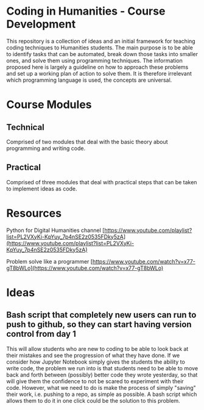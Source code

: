 # Coding in Humanities - Course Development

This repository is a collection of ideas and an initial framework for teaching coding techniques to Humanities students. The main purpose is to be able to identify tasks that can be automated, break down those tasks into smaller ones, and solve them using programming techniques. The information proposed here is largely a guideline on how to approach these problems and set up a working plan of action to solve them. It is therefore irrelevant which programming language is used, the concepts are universal.

# Course Modules
## Technical
Comprised of two modules that deal with the basic theory about programming and writing code.

## Practical
Comprised of three modules that deal with practical steps that can be taken to implement ideas as code.

# Resources

Python for Digital Humanities channel [https://www.youtube.com/playlist?list=PL2VXyKi-KpYuy_7p4nSE2z0535FDky5zA](https://www.youtube.com/playlist?list=PL2VXyKi-KpYuy_7p4nSE2z0535FDky5zA)

Problem solve like a programmer [https://www.youtube.com/watch?v=x77-gT8bWLo](https://www.youtube.com/watch?v=x77-gT8bWLo)

# Ideas
## Bash script that completely new users can run to push to github, so they can start having version control from day 1
This will allow students who are new to coding to be able to look back at their mistakes and see the progression of what they have done. If we consider how Jupyter Notebook simply gives the students the ability to write code, the problem we run into is that students need to be able to move back and forth between (possibly) better code they wrote yesterday, so that will give them the confidence to not be scared to experiment with their code. However, what we need to do is make the process of simply "saving" their work, i.e. pushing to a repo, as simple as possible. A bash script which allows them to do it in one click could be the solution to this problem.
